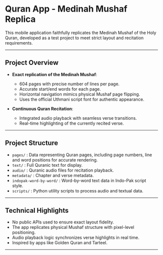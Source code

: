 # Quran App - Medinah Mushaf Replica

This mobile application faithfully replicates the Medinah Mushaf of the Holy Quran, developed as a test project to meet strict layout and recitation requirements.

---

## Project Overview

- **Exact replication of the Medinah Mushaf**:
  - 604 pages with precise number of lines per page.
  - Accurate start/end words for each page.
  - Horizontal navigation mimics physical Mushaf page flipping.
  - Uses the official Uthmani script font for authentic appearance.

- **Continuous Quran Recitation**:
  - Integrated audio playback with seamless verse transitions.
  - Real-time highlighting of the currently recited verse.

---

## Project Structure

- `pages/` : Data representing Quran pages, including page numbers, line and word positions for accurate rendering.
- `text/` : Full Quranic text for display.
- `audio/` : Quranic audio files for recitation playback.
- `metadata/` : Chapter and verse metadata.
- `indopak-word-by-word/` : Word-by-word text data in Indo-Pak script style.
- `scripts/` : Python utility scripts to process audio and textual data.

---

## Technical Highlights

- No public APIs used to ensure exact layout fidelity.
- The app replicates physical Mushaf structure with pixel-level positioning.
- Audio playback logic synchronizes verse highlights in real time.
- Inspired by apps like Golden Quran and Tarteel.

---
